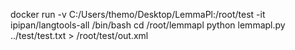 docker run -v C:/Users/themo/Desktop/LemmaPl:/root/test -it ipipan/langtools-all /bin/bash
cd /root/lemmapl
python lemmapl.py ../test/test.txt > /root/test/out.xml

